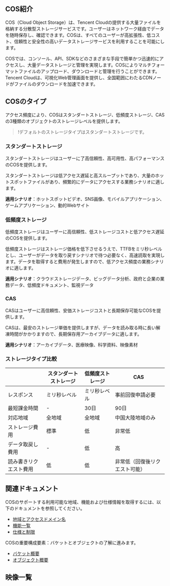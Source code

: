 ## COS紹介

COS（Cloud Object Storage）は、Tencent Cloudの提供する大量ファイルを格納する分散型ストレージサービスです。ユーザーはネットワーク経由でデータを随時保存し、確認できます。COSは、すべてのユーザーが高拡張性、低コスト、信頼性と安全性の高いデータストレージサービスを利用することを可能にします。

COSでは、コンソール、API、SDKなどのさまざまな手段で簡単かつ迅速的にアクセスし、大量データストレージと管理を実現します。COSによりマルチフォーマットファイルのアップロード、ダウンロードと管理を行うことができます。Tencent Cloudは、可視化Web管理画面を提供し、全国範囲にわたるCDNノードがファイルのダウンロードを加速できます。
## COSのタイプ

アクセス頻度により、COSはスタンダートストレージ、低頻度ストレージ、CASの3種類のオブジェクトのストレージレベルを提供します。

>!デフォルトのストレージタイプはスタンダートストレージです。

### スタンダートストレージ

スタンダートストレージはユーザーに了高信頼性、高可用性、高パフォーマンスのCOSを提供します。

スタンダートストレージは低アクセス遅延と高スループットであり、大量のホットスポットファイルがあり、頻繁的にデータにアクセスする業務シナリオに適します。

**適用シナリオ**：ホットスポットビデオ、SNS画像、モバイルアプリケーション、ゲームアプリケーション、動的Webサイト

### 低頻度ストレージ

低頻度ストレージはユーザーに高信頼性、低ストレージコストと低アクセス遅延のCOSを提供します。

低頻度ストレージはストレージ価格を低下させるうえで、TTFBをミリ秒レベルとし、ユーザーがデータを取り戻すシナリオで待つ必要なく、高速読取を実現します。データを取得すると費用が発生しますので、低アクセス頻度の業務シナリオに適します。

**適用シナリオ**：クラウドストレージデータ、ビッグデータ分析、政府と企業の業務データ、低頻度ドキュメント、監視データ

### CAS

CASはユーザーに高信頼性、安価ストレージコストと長期保存可能なCOSを提供します。

CASは、最安のストレージ単価を提供しますが、データを読み取る時に長い解凍時間がかかりますので、長期保存用アーカイブデータに適します。

**適用シナリオ**：アーカイブデータ、医療映像、科学資料、映像素材

### ストレージタイプ比較

|              | スタンダートストレージ | 低頻度ストレージ | CAS            |
| ------------ | -------- | -------- | ------------------- |
| レスポンス         | ミリ秒レベル   | ミリ秒レベル   | 事前回復申請必要      |
| 最短課金時間 | -        | 30日    | 90日               |
| 対応地域     | 全地域 | 全地域 | 中国大陸地域のみ  |
| ストレージ費用     | 標準     | 低     | 非常低              |
| データ取戻し費用 | -        | 低     | 高                |
| 読み書きリクエスト費用 | 低     | 低     | 非常低（回復後リクエスト可能） |

## 関連ドキュメント
COSのサポートする利用可能な地域、機能および仕様情報を取得するには、以下のドキュメントを参照してください。
- [地域とアクセスドメイン名](https://cloud.tencent.com/document/product/436/6224)
- [機能一覧](https://cloud.tencent.com/document/product/436/8186)
- [仕様と制限](https://intl.cloud.tencent.com/document/product/436/14518)

COSの重要構成要素：バケットとオブジェクトの了解に進みます。
- [バケット概要](https://cloud.tencent.com/document/product/436/13312)
- [オブジェクト概要](https://cloud.tencent.com/document/product/436/13324)

## 映像一覧

